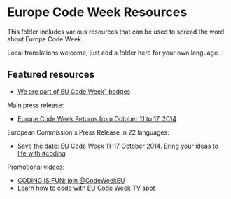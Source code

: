 # Europe Code Week Resources

This folder includes various resources that can be used to spread the word about Europe Code Week.

Local translations welcome, just add a folder here for your own language.

## Featured resources

- [We are part of EU Code Week" badges](https://github.com/codeeu/codeeu-resources/tree/master/_badges)

Main press release:

- [Europe Code Week Returns from October 11 to 17, 2014](https://github.com/codeeu/codeeu-resources/blob/master/Europe_Code_Week_2014-press_release_ENG.md)

European Commission's Press Release in 22 languages:

- [Save the date: EU Code Week 11-17 October 2014. Bring your ideas to life with #coding](http://europa.eu/rapid/press-release_IP-14-652_en.htm)

Promotional videos:

- [CODING IS FUN: join @CodeWeekEU](https://www.youtube.com/watch?v=TNwE3FA4pdI)
- [Learn how to code with EU Code Week TV spot](https://www.youtube.com/watch?v=ibutkt23h6A)





